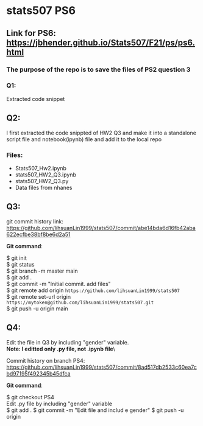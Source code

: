 # stats507 PS6

## Link for PS6: https://jbhender.github.io/Stats507/F21/ps/ps6.html

### The purpose of the repo is to save the files of PS2 question 3

### Q1:

Extracted code snippet

## Q2:

I first extracted the code snippted of HW2 Q3 and make it into a standalone script file and notebook(ipynb) file and add it to the local repo

### Files:
-  Stats507_Hw2.ipynb
-  stats507_HW2_Q3.ipynb
-  stats507_HW2_Q3.py
-  Data files from nhanes

## Q3:

git commit history link: https://github.com/lihsuanLin1999/stats507/commit/abe14bda6d16fb42aba622ecfbe38bf8be6d2a51

**Git command**: 

$ git init\
$ git status\
$ git branch -m master main\
$ git add .\
$ git commit -m "Initial commit. add files"\
$ git remote add origin `https://github.com/lihsuanLin1999/stats507`\
$ git remote set-url origin `https://mytoken@github.com/lihsuanLin1999/stats507.git`\
$ git push -u origin main

## Q4:

Edit the file in Q3 by including "gender" variable.\
**Note: I editted only .py file, not .ipynb file**\

Commit history on branch PS4: https://github.com/lihsuanLin1999/stats507/commit/8ad517db2533c60ea7cbd97195f492345b45dfca

**Git command**: 

$ git checkout PS4\
Edit .py file by including "gender" variable\
$ git add .
$ git commit -m "Edit file and includ e gender"
$ git push -u origin


  
 



